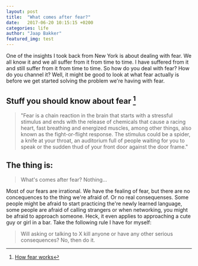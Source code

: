 ```yaml
---
layout: post
title:  "What comes after fear?"
date:   2017-06-20 10:15:15 +0200
categories: life
author: "Jaap Bakker"
featured_img: test
---
```


One of the insights I took back from New York is about dealing with fear. We all know it and we all suffer from it from time to time. I have suffered from it and still suffer from it from time to time. So how do you deal with fear? How do you channel it? Well, it might be good to look at what fear actually is before we get started solving the problem we're having with fear. 

## Stuff you should know about fear [^1]

> "Fear is a chain reaction in the brain that starts with a stressful stimulus and ends with the release of chemicals that cause a racing heart, fast breathing and energized muscles, among other things, also known as the fight-or-flight response. The stimulus could be a spider, a knife at your throat, an auditorium full of people waiting for you to speak or the sudden thud of your front door against the door frame."



## The thing is:

> What's comes after fear? Nothing...

Most of our fears are irrational. We have the fealing of fear, but there are no concequences to the thing we're afraid of. Or no real consequenses. Some people might be afraid to start practicing the're newly learned language, some people are afraid of calling strangers or when networking, you might be afraid to approach someone. Heck, it even applies to approaching a cute guy or girl in a bar. Take the following rule I have for myself:

> Will asking or talking to X kill anyone or have any other serious consequences? No, then do it.


[^1]: [How fear works](http://science.howstuffworks.com/life/inside-the-mind/emotions/fear.htm)